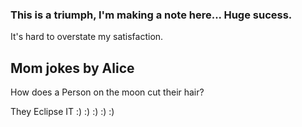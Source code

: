 
### This is a triumph, I'm making a note here... Huge sucess.

It's hard to overstate my satisfaction. 


## Mom jokes by Alice 

How does a Person on the moon cut their hair?

  They Eclipse IT :) :)  :)  :) :)